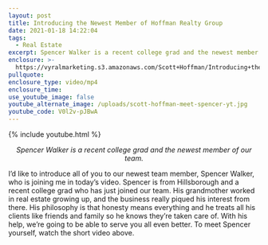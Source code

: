 ```yaml
---
layout: post
title: Introducing the Newest Member of Hoffman Realty Group
date: 2021-01-18 14:22:04
tags:
  - Real Estate
excerpt: Spencer Walker is a recent college grad and the newest member of our team.
enclosure: >-
  https://vyralmarketing.s3.amazonaws.com/Scott+Hoffman/Introducing+the+Newest+Member+of+Hoffman+Realty+Group.mp4
pullquote:
enclosure_type: video/mp4
enclosure_time:
use_youtube_image: false
youtube_alternate_image: /uploads/scott-hoffman-meet-spencer-yt.jpg
youtube_code: V0l2v-pJBwA
---
```


{% include youtube.html %}

<p style="text-align: center;"><em>Spencer Walker is a recent college grad and the newest member of our team.</em></p>

I’d like to introduce all of you to our newest team member, Spencer Walker, who is joining me in today’s video. Spencer is from Hillsborough and a recent college grad who has just joined our team. His grandmother worked in real estate growing up, and the business really piqued his interest from there. His philosophy is that honesty means everything and he treats all his clients like friends and family so he knows they’re taken care of. With his help, we’re going to be able to serve you all even better. To meet Spencer yourself, watch the short video above.
